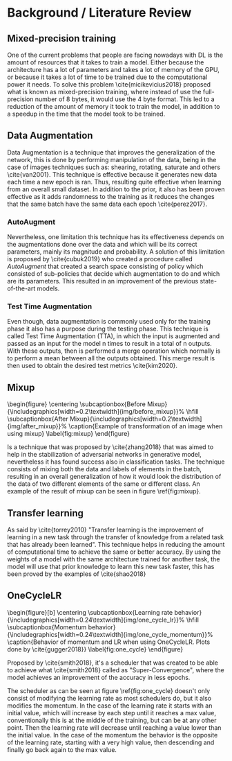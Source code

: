 # Background / Literature Review

<!-- Background information expands upon the key points stated in your introduction but is not the main focus of the paper. Sufficient background information helps your reader determine if you have a basic understanding of the research problem being investigated and promotes confidence in the overall quality of your analysis and findings. -->

<!-- Background information can also include summaries of important, relevant research studies. The key is to summarize for the reader what is known about the specific research problem before you conducted your analysis. This is accomplished with a general review of the foundational research literature (with citations) that report findings that inform your study's aims and objectives. -->

<!-- TODO: Probably add information related to CNN and/or weight decays -->

## Mixed-precision training

One of the current problems that people are facing nowadays with DL is the amount of resources that it takes to train a model. Either because the architecture has a lot of parameters and takes a lot of memory of the GPU, or because it takes a lot of time to be trained due to the computational power it needs. To solve this problem \cite{micikevicius2018} proposed what is known as mixed-precision training, where instead of use the full-precision number of 8 bytes, it would use the 4 byte format. This led to a reduction of the amount of memory it took to train the model, in addition to a speedup in the time that the model took to be trained.

## Data Augmentation

Data Augmentation is a technique that improves the generalization of the network, this is done by performing manipulation of the data, being in the case of images techniques such as: shearing, rotating, saturate and others \cite{van2001}. This technique is effective because it generates new data each time a new epoch is ran. Thus, resulting quite effective when learning from an overall small dataset. In addition to the prior, it also has been proven effective as it adds randomness to the training as it reduces the changes that the same batch have the same data each epoch \cite{perez2017}.

### AutoAugment

Nevertheless, one limitation this technique has its effectiveness depends on the augmentations done over the data and which will be its correct parameters, mainly its magnitude and probability. A solution of this limitation is proposed by \cite{cubuk2019} who created a procedure called _AutoAugment_ that created a search space consisting of policy which consisted of sub-policies that decide which augmentation to do and which are its parameters. This resulted in an improvement of the previous state-of-the-art models.

### Test Time Augmentation

Even though, data augmentation is commonly used only for the training phase it also has a purpose during the testing phase. This technique is called Test Time Augmentation (TTA), in which the input is augmented and passed as an input for the model n times to result in a total of n outputs. With these outputs, then is performed a merge operation which normally is to perform a mean between all the outputs obtained. This merge result is then used to obtain the desired test metrics \cite{kim2020}.

## Mixup

<!-- TODO: Add information related to the alpha value -->

\begin{figure}
\centering
\subcaptionbox{Before Mixup}{\includegraphics[width=0.2\textwidth]{img/before_mixup}}%
\hfill
\subcaptionbox{After Mixup}{\includegraphics[width=0.2\textwidth]{img/after_mixup}}%
\caption{Example of transformation of an image when using mixup}
\label{fig:mixup}
\end{figure}

Is a technique that was proposed by \cite{zhang2018} that was aimed to help in the stabilization of adversarial networks in generative model, nevertheless it has found success also in classification tasks. The technique consists of mixing both the data and labels of elements in the batch, resulting in an overall generalization of how it would look the distribution of the data of two different elements of the same or different class. An example of the result of mixup can be seen in figure \ref{fig:mixup}.

## Transfer learning

As said by \cite{torrey2010} "Transfer learning is the improvement of learning in a new task through the transfer of knowledge from a related task that has already been learned". This technique helps in reducing the amount of computational time to achieve the same or better accuracy. By using the weights of a model with the same architecture trained for another task, the model will use that prior knowledge to learn this new task faster, this has been proved by the examples of \cite{shao2018}

## OneCycleLR

\begin{figure}[b]
\centering
\subcaptionbox{Learning rate behavior}{\includegraphics[width=0.24\textwidth]{img/one_cycle_lr}}%
\hfill
\subcaptionbox{Momentum behavior}{\includegraphics[width=0.24\textwidth]{img/one_cycle_momentum}}%
\caption{Behavior of momentum and LR when using OneCycleLR. Plots done by \cite{gugger2018}}
\label{fig:one_cycle}
\end{figure}

Proposed by \cite{smith2018}, it's a scheduler that was created to be able to achieve what \cite{smith2018} called as "Super-Convergence", where the model achieves an improvement of the accuracy in less epochs.

The scheduler as can be seen at figure \ref{fig:one_cycle} doesn't only consist of modifying the learning rate as most schedulers do, but it also modifies the momentum. In the case of the learning rate it starts with an initial value, which will increase by each step until it reaches a max value, conventionally this is at the middle of the training, but can be at any other point. Then the learning rate will decrease until reaching a value lower than the initial value. In the case of the momentum the behavior is the opposite of the learning rate, starting with a very high value, then descending and finally go back again to the max value.
